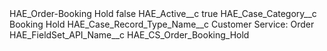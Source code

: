 <?xml version="1.0" encoding="UTF-8"?>
<CustomMetadata xmlns="http://soap.sforce.com/2006/04/metadata" xmlns:xsi="http://www.w3.org/2001/XMLSchema-instance" xmlns:xsd="http://www.w3.org/2001/XMLSchema">
    <label>HAE_Order-Booking Hold</label>
    <protected>false</protected>
    <values>
        <field>HAE_Active__c</field>
        <value xsi:type="xsd:boolean">true</value>
    </values>
    <values>
        <field>HAE_Case_Category__c</field>
        <value xsi:type="xsd:string">Booking Hold</value>
    </values>
    <values>
        <field>HAE_Case_Record_Type_Name__c</field>
        <value xsi:type="xsd:string">Customer Service: Order</value>
    </values>
    <values>
        <field>HAE_FieldSet_API_Name__c</field>
        <value xsi:type="xsd:string">HAE_CS_Order_Booking_Hold</value>
    </values>
</CustomMetadata>

